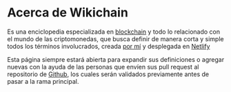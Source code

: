 # Acerca de Wikichain

Es una enciclopedia especializada en [blockchain] y todo lo relacionado con el mundo de las criptomonedas, que busca
definir de manera corta y simple todos los términos involucrados, creada [por mí](https://github.com/EdixonAlberto) y
desplegada en [Netlify](https://www.netlify.com/)

Esta página siempre estará abierta para expandir sus definiciones o agregar nuevas con la ayuda de las personas que
envíen sus pull request al repositorio de [Github](https://github.com/EdixonAlberto/wikichain), los cuales serán
validados previamente antes de pasar a la rama principal.

[blockchain]: /

